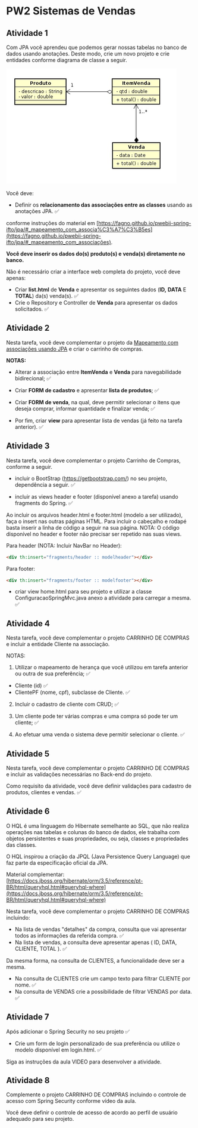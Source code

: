 #  PW2 Sistemas de Vendas

## Atividade 1

Com JPA você aprendeu que podemos gerar nossas tabelas no banco de dados usando anotações. Deste modo, crie um novo projeto e crie entidades conforme diagrama de classe a seguir.

![Diagrama de Classe](DIAGRAMA_DE_CLASSE.jpg)

Você deve:

* Definir os **relacionamento das associações entre as classes** usando as anotações JPA. :white_check_mark:

conforme instruções do material em [https://fagno.github.io/pwebii-spring-ifto/jpa/#_mapeamento_com_associa%C3%A7%C3%B5es](https://fagno.github.io/pwebii-spring-ifto/jpa/#_mapeamento_com_associações).

**Você deve inserir os dados do(s) produto(s) e venda(s) diretamente no banco.**

Não é necessário criar a interface web completa do projeto, você deve apenas: 

* Criar **list.html** de **Venda** e apresentar os seguintes dados (**ID,** **DATA** E **TOTAL**) da(s) venda(s). :white_check_mark:
* Crie o Repository e Controller de **Venda** para apresentar os dados solicitados. :white_check_mark:

## Atividade 2

Nesta tarefa, você deve complementar o projeto da [Mapeamento com associações usando JPA](https://moodlepalmas.ifto.edu.br/moodle/mod/assign/view.php?id=63417) e criar o carrinho de compras.

**NOTAS:**

* Alterar a associação entre **ItemVenda** e **Venda** para navegabilidade bidirecional; :white_check_mark:

* Criar **FORM de cadastro** e apresentar **lista de produtos**; :white_check_mark:

* Criar **FORM de venda**, na qual, deve permitir selecionar o itens que deseja comprar, informar quantidade e finalizar venda; :white_check_mark:

* Por fim, criar **view** para apresentar lista de vendas (já feito na tarefa anterior). :white_check_mark:

## Atividade 3

Nesta tarefa, você deve complementar o projeto Carrinho de Compras, conforme a seguir.

* incluir o BootStrap (https://getbootstrap.com/) no seu projeto, dependência a seguir. :white_check_mark:

* incluir as views header e footer (disponível anexo a tarefa) usando fragments do Spring. :white_check_mark:

Ao incluir os arquivos header.html e footer.html (modelo a ser utilizado), faça o insert nas outras páginas HTML. Para incluir o cabeçalho e rodapé basta inserir a linha de código a seguir na sua página. NOTA: O código disponível no header e footer não precisar ser repetido nas suas views.

Para header (NOTA: Incluir NavBar no Header):

```html
<div th:insert="fragments/header :: modelheader"></div>
````

Para footer:

```html
<div th:insert="fragments/footer :: modelfooter"></div>
````

*  criar view home.html para seu projeto e utilizar a classe ConfiguracaoSpringMvc.java anexo a atividade para carregar a mesma. :white_check_mark:


## Atividade 4

Nesta tarefa, você deve complementar o projeto CARRINHO DE COMPRAS e incluir a entidade Cliente na associação.

NOTAS: 

1) Utilizar o mapeamento de herança que você utilizou em tarefa anterior ou outra de sua preferência; :white_check_mark:

* Cliente (id) :white_check_mark:
* ClientePF (nome, cpf), subclasse de Cliente. :white_check_mark:

2) Incluir o cadastro de cliente com CRUD; :white_check_mark:

3) Um cliente pode ter várias compras e uma compra só pode ter um cliente; :white_check_mark:

4) Ao efetuar uma venda o sistema deve permitir selecionar o cliente. :white_check_mark:

## Atividade 5

Nesta tarefa, você deve complementar o projeto CARRINHO DE COMPRAS e incluir as validações necessárias no Back-end do projeto.

Como requisito da atividade, você deve definir validações para cadastro de produtos, clientes e vendas. :white_check_mark:

## Atividade 6

O HQL é uma linguagem do Hibernate semelhante ao SQL, que não realiza operações nas tabelas e colunas do banco de dados, ele trabalha com objetos persistentes e suas propriedades, ou seja, classes e propriedades das classes.

O HQL inspirou a criação da JPQL (Java Persistence Query Language) que faz parte da especificação oficial da JPA.

Material complementar: [https://docs.jboss.org/hibernate/orm/3.5/reference/pt-BR/html/queryhql.html#queryhql-where](https://docs.jboss.org/hibernate/orm/3.5/reference/pt-BR/html/queryhql.html#queryhql-where)

Nesta tarefa, você deve complementar o projeto CARRINHO DE COMPRAS incluindo:

* Na lista de vendas "detalhes" da compra, consulta que vai apresentar todos as informações da referida compra. :white_check_mark:
* Na lista de vendas, a consulta deve apresentar apenas ( ID, DATA, CLIENTE, TOTAL ). :white_check_mark:

Da mesma forma, na consulta de CLIENTES, a funcionalidade deve ser a mesma.

* Na consulta de CLIENTES crie um campo texto para filtrar CLIENTE por nome. :white_check_mark:
* Na consulta de VENDAS crie a possibilidade de filtrar VENDAS por data. :white_check_mark:

## Atividade 7

Após adicionar o Spring Security no seu projeto  :white_check_mark:

 * Crie um form de login personalizado de sua preferência ou utilize o modelo disponível em login.html. :white_check_mark:
 
Siga as instruções da aula VIDEO para desenvolver a atividade.


## Atividade 8

Complemente o projeto CARRINHO DE COMPRAS incluindo o controle de acesso com Spring Security conforme vídeo da aula.

Você deve definir o controle de acesso de acordo ao perfil de usuário adequado para seu projeto.